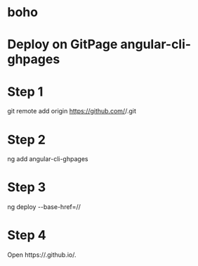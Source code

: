 # boho
# Deploy on GitPage angular-cli-ghpages

# Step 1
git remote add origin https://github.com/<username>/<repositoryname>.git

# Step 2
ng add angular-cli-ghpages

# Step 3
ng deploy --base-href=/<repositoryname>/

# Step 4
Open https://<username>.github.io/<repositoryname>.
